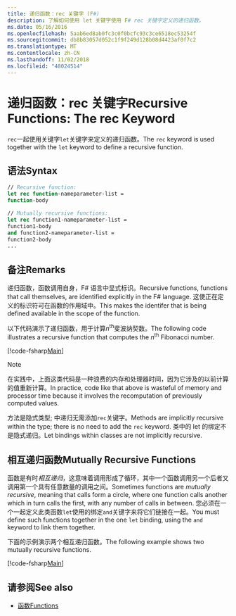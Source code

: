 ```yaml
---
title: 递归函数：rec 关键字 (F#)
description: 了解如何使用 let 关键字使用 F# rec 关键字定义的递归函数。
ms.date: 05/16/2016
ms.openlocfilehash: 5aab6ed8ab0fc3c0f0bcfc93c3ce6518ec53254f
ms.sourcegitcommit: db8b83057d052c1f9f249d128b08d4423af0f7c2
ms.translationtype: MT
ms.contentlocale: zh-CN
ms.lasthandoff: 11/02/2018
ms.locfileid: "48024514"
---
```

# <a name="recursive-functions-the-rec-keyword"></a><span data-ttu-id="fc47e-103">递归函数：rec 关键字</span><span class="sxs-lookup"><span data-stu-id="fc47e-103">Recursive Functions: The rec Keyword</span></span>

<span data-ttu-id="fc47e-104">`rec`一起使用关键字`let`关键字来定义的递归函数。</span><span class="sxs-lookup"><span data-stu-id="fc47e-104">The `rec` keyword is used together with the `let` keyword to define a recursive function.</span></span>

## <a name="syntax"></a><span data-ttu-id="fc47e-105">语法</span><span class="sxs-lookup"><span data-stu-id="fc47e-105">Syntax</span></span>

```fsharp
// Recursive function:
let rec function-nameparameter-list =
function-body

// Mutually recursive functions:
let rec function1-nameparameter-list =
function1-body
and function2-nameparameter-list =
function2-body
...
```

## <a name="remarks"></a><span data-ttu-id="fc47e-106">备注</span><span class="sxs-lookup"><span data-stu-id="fc47e-106">Remarks</span></span>

<span data-ttu-id="fc47e-107">递归函数，函数调用自身，F# 语言中显式标识。</span><span class="sxs-lookup"><span data-stu-id="fc47e-107">Recursive functions, functions that call themselves, are identified explicitly in the F# language.</span></span> <span data-ttu-id="fc47e-108">这使正在定义的标识符可在函数的作用域中。</span><span class="sxs-lookup"><span data-stu-id="fc47e-108">This makes the identifer that is being defined available in the scope of the function.</span></span>

<span data-ttu-id="fc47e-109">以下代码演示了递归函数，用于计算*n*<sup>th</sup>斐波纳契数。</span><span class="sxs-lookup"><span data-stu-id="fc47e-109">The following code illustrates a recursive function that computes the *n*<sup>th</sup> Fibonacci number.</span></span>

[!code-fsharp[Main](../../../../samples/snippets/fsharp/lang-ref-1/snippet4001.fs)]

>[!NOTE]
<span data-ttu-id="fc47e-110">在实践中，上面这类代码是一种浪费的内存和处理器时间，因为它涉及的以前计算的值重新计算。</span><span class="sxs-lookup"><span data-stu-id="fc47e-110">In practice, code like that above is wasteful of memory and processor time because it involves the recomputation of previously computed values.</span></span>

<span data-ttu-id="fc47e-111">方法是隐式类型; 中递归无需添加`rec`关键字。</span><span class="sxs-lookup"><span data-stu-id="fc47e-111">Methods are implicitly recursive within the type; there is no need to add the `rec` keyword.</span></span> <span data-ttu-id="fc47e-112">类中的 let 的绑定不是隐式递归。</span><span class="sxs-lookup"><span data-stu-id="fc47e-112">Let bindings within classes are not implicitly recursive.</span></span>

## <a name="mutually-recursive-functions"></a><span data-ttu-id="fc47e-113">相互递归函数</span><span class="sxs-lookup"><span data-stu-id="fc47e-113">Mutually Recursive Functions</span></span>

<span data-ttu-id="fc47e-114">函数是有时*相互递归*，这意味着调用形成了循环，其中一个函数调用另一个后者又调用第一个具有任意数量的调用之间。</span><span class="sxs-lookup"><span data-stu-id="fc47e-114">Sometimes functions are *mutually recursive*, meaning that calls form a circle, where one function calls another which in turn calls the first, with any number of calls in between.</span></span> <span data-ttu-id="fc47e-115">您必须在一个一起定义此类函数`let`使用的绑定`and`关键字来将它们链接在一起。</span><span class="sxs-lookup"><span data-stu-id="fc47e-115">You must define such functions together in the one `let` binding, using the `and` keyword to link them together.</span></span>

<span data-ttu-id="fc47e-116">下面的示例演示两个相互递归函数。</span><span class="sxs-lookup"><span data-stu-id="fc47e-116">The following example shows two mutually recursive functions.</span></span>

[!code-fsharp[Main](../../../../samples/snippets/fsharp/lang-ref-1/snippet4002.fs)]

## <a name="see-also"></a><span data-ttu-id="fc47e-117">请参阅</span><span class="sxs-lookup"><span data-stu-id="fc47e-117">See also</span></span>

- [<span data-ttu-id="fc47e-118">函数</span><span class="sxs-lookup"><span data-stu-id="fc47e-118">Functions</span></span>](index.md)
